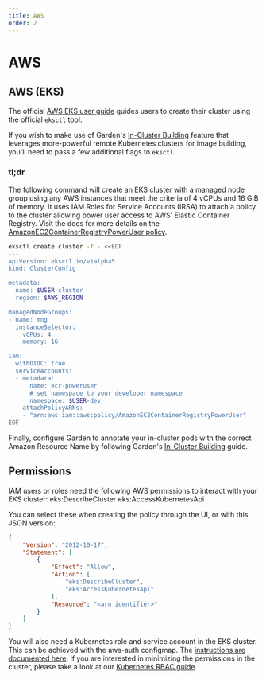 ```yaml
---
title: AWS
order: 2
---
```


# AWS

## AWS (EKS)

The official [AWS EKS user guide](https://docs.aws.amazon.com/eks/latest/userguide/create-cluster.html) guides users to create their cluster using the official `eksctl` tool.

If you wish to make use of Garden's [In-Cluster Building](../../guides/in-cluster-building.md) feature that leverages more-powerful remote Kubernetes clusters for image building, you'll need to pass a few additional flags to `eksctl`.

### tl;dr

The following command will create an EKS cluster with a managed node group using any AWS instances that meet the criteria of 4 vCPUs and 16 GiB of memory. It uses IAM Roles for Service Accounts (IRSA) to attach a policy to the cluster allowing power user access to AWS' Elastic Container Registry. Visit the docs for more details on the [AmazonEC2ContainerRegistryPowerUser policy](https://docs.aws.amazon.com/AmazonECR/latest/userguide/security-iam-awsmanpol.html#security-iam-awsmanpol-AmazonEC2ContainerRegistryPowerUser).

```bash
eksctl create cluster -f - <<EOF
---
apiVersion: eksctl.io/v1alpha5
kind: ClusterConfig

metadata:
  name: $USER-cluster
  region: $AWS_REGION

managedNodeGroups:
- name: mng
  instanceSelector:
    vCPUs: 4
    memory: 16

iam:
  withOIDC: true
  serviceAccounts:
  - metadata:
      name: ecr-poweruser
      # set namespace to your developer namespace
      namespace: $USER-dev
    attachPolicyARNs:
    - "arn:aws:iam::aws:policy/AmazonEC2ContainerRegistryPowerUser"
EOF
```

Finally, configure Garden to annotate your in-cluster pods with the correct Amazon Resource Name by following Garden's [In-Cluster Building](../../guides/in-cluster-building.md#using-in-cluster-building-with-irsa-iam-roles-for-service-accounts) guide. 

## Permissions

IAM users or roles need the following AWS permissions to interact with your EKS cluster:
eks:DescribeCluster
eks:AccessKubernetesApi

You can select these when creating the policy through the UI, or with this JSON version:
```json
{
    "Version": "2012-10-17",
    "Statement": [
        {
            "Effect": "Allow",
            "Action": [
                "eks:DescribeCluster",
                "eks:AccessKubernetesApi"
            ],
            "Resource": "<arn identifier>"
        }
    ]
}
```

You will also need a Kubernetes role and service account in the EKS cluster. This can be achieved with the aws-auth configmap. The [instructions are documented here](https://docs.aws.amazon.com/eks/latest/userguide/add-user-role.html). If you are interested in minimizing the permissions in the cluster, please take a look at our [Kubernetes RBAC guide](../../guides/rbac-config.md).
